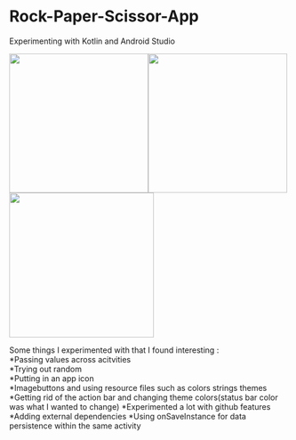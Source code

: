 # Rock-Paper-Scissor-App
Experimenting with Kotlin and Android Studio

<img src="https://user-images.githubusercontent.com/62943847/152302778-2303692a-64f4-40eb-a313-7edb89ab9acf.png" width="250"><img src="https://user-images.githubusercontent.com/62943847/152302827-6210e773-2496-498b-b5d4-312996ba9054.png" width="250"><img src="https://user-images.githubusercontent.com/62943847/152302866-0e60b7bd-96a0-445b-8ba6-af7015d644d9.png" width="260">

Some things I experimented with that I found interesting :<br />
*Passing values across acitvities<br />
*Trying out random<br />
*Putting in an app icon<br />
*Imagebuttons and using resource files such as colors strings themes<br />
*Getting rid of the action bar and changing theme colors(status bar color was what I wanted to change)
*Experimented a lot with github features
*Adding external dependencies
*Using onSaveInstance for data persistence within the same activity
